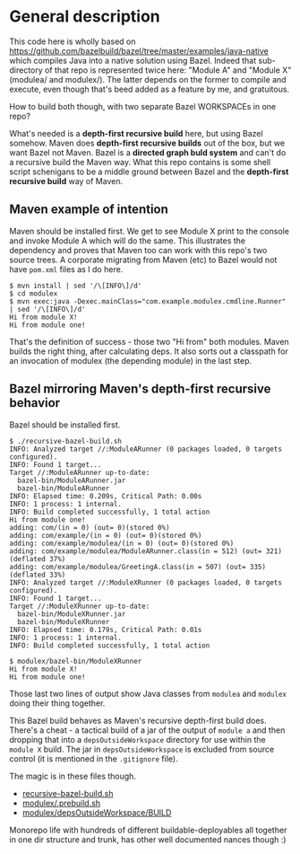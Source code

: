 # General description

This code here is wholly based on https://github.com/bazelbuild/bazel/tree/master/examples/java-native which compiles Java into a native solution using Bazel. Indeed that sub-directory of that repo is represented twice here:  "Module A" and "Module X" (modulea/ and modulex/). The latter depends on the former to compile and execute, even though that's beed added as a feature by me, and gratuitous.

How to build both though, with two separate Bazel WORKSPACEs in one repo?

What's needed is a **depth-first recursive build** here, but using Bazel somehow. Maven does **depth-first recursive builds** out of the box, but we want Bazel not Maven.  Bazel is a **directed graph buld system** and can't do a recursive build the Maven way. What this repo contains is some shell script schenigans to be a middle ground between Bazel and the **depth-first recursive build** way of Maven.

## Maven example of intention

Maven should be installed first.  We get to see Module X print to the console and invoke Module A which will do the same. This illustrates the dependency and proves that Maven too can work with this repo's two source trees. A corporate migrating from Maven (etc) to Bazel would not have `pom.xml` files as I do here.

```
$ mvn install | sed '/\[INFO\]/d' 
$ cd modulex
$ mvn exec:java -Dexec.mainClass="com.example.modulex.cmdline.Runner" | sed '/\[INFO\]/d' 
Hi from module X!
Hi from module one!
```

That's the definition of success - those two "Hi from" both modules. Maven builds the right thing, after calculating deps. It also sorts out a classpath for an invocation of modulex (the depending module) in the last step.

## Bazel mirroring Maven's depth-first recursive behavior

Bazel should be installed first.

```
$ ./recursive-bazel-build.sh 
INFO: Analyzed target //:ModuleARunner (0 packages loaded, 0 targets configured).
INFO: Found 1 target...
Target //:ModuleARunner up-to-date:
  bazel-bin/ModuleARunner.jar
  bazel-bin/ModuleARunner
INFO: Elapsed time: 0.209s, Critical Path: 0.00s
INFO: 1 process: 1 internal.
INFO: Build completed successfully, 1 total action
Hi from module one!
adding: com/(in = 0) (out= 0)(stored 0%)
adding: com/example/(in = 0) (out= 0)(stored 0%)
adding: com/example/modulea/(in = 0) (out= 0)(stored 0%)
adding: com/example/modulea/ModuleARunner.class(in = 512) (out= 321)(deflated 37%)
adding: com/example/modulea/GreetingA.class(in = 507) (out= 335)(deflated 33%)
INFO: Analyzed target //:ModuleXRunner (0 packages loaded, 0 targets configured).
INFO: Found 1 target...
Target //:ModuleXRunner up-to-date:
  bazel-bin/ModuleXRunner.jar
  bazel-bin/ModuleXRunner
INFO: Elapsed time: 0.179s, Critical Path: 0.01s
INFO: 1 process: 1 internal.
INFO: Build completed successfully, 1 total action

$ modulex/bazel-bin/ModuleXRunner
Hi from module X!
Hi from module one!
```

Those last two lines of output show Java classes from `modulea` and `modulex` doing their thing together.

This Bazel build behaves as Maven's recursive depth-first build does. There's a cheat - a tactical build of a jar of the output of `module a` and then dropping that into a `depsOutsideWorkspace` directory for use within the `module X` build. The jar in `depsOutsideWorkspace` is excluded from source control (it is mentioned in the `.gitignore` file).

The magic is in these files though.

* [recursive-bazel-build.sh](https://github.com/paul-hammant/non-standard-bazel-experiment/blob/trunk/recursive-bazel-build.sh)
* [modulex/.prebuild.sh](https://github.com/paul-hammant/non-standard-bazel-experiment/blob/trunk/modulex/.prebuild.sh)
* [modulex/depsOutsideWorkspace/BUILD](https://github.com/paul-hammant/non-standard-bazel-experiment/blob/trunk/modulex/depsOutsideWorkspace/BUILD)

Monorepo life with hundreds of different buildable-deployables all together in one dir structure and trunk, has other well documented nances though :)